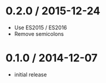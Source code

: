 0.2.0 / 2015-12-24
==================

 * Use ES2015 / ES2016
 * Remove semicolons


0.1.0 / 2014-12-07
==================

 * initial release
